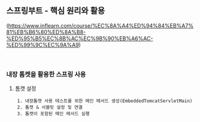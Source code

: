 ## 스프링부트 - 핵심 원리와 활용
(https://www.inflearn.com/course/%EC%8A%A4%ED%94%84%EB%A7%81%EB%B6%80%ED%8A%B8-%ED%95%B5%EC%8B%AC%EC%9B%90%EB%A6%AC-%ED%99%9C%EC%9A%A9)
<br />
<br />
<br />

### 내장 톰켓을 활용한 스프링 사용
1. 톰캣 설정
````
    1. 내장톰캣 사용 테스트를 위한 메인 메서드 생성(EmbeddedTomcatServletMain)
    2. 톰캣 & 서블릿 설정 및 연결
    3. 톰캣이 포함된 메인 메서드 실행
    
````
